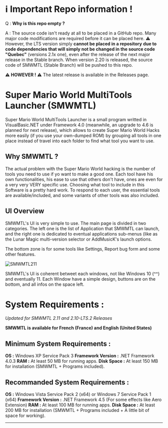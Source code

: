 # ℹ️ **Important Repo information !**
Q : **Why is this repo empty ?**

A : The source code isn't ready at all to be placed in a GitHub repo. Many major code modifications are required before it can be placed here.
:warning: However, the LTS version simply **cannot be placed in a repository** **due to code dependencies that will simply not be changed in the source code "Quebec"** (versions 2.1x one), even after the release of the next major release in the Stable branch. When version 2.20 is released, the source code of SMWMTL (Stable Branch) will be pushed to this repo.

⚠️ **HOWEVER !** ⚠️ The latest release is available in the Releases page.

# Super Mario World MultiTools Launcher (SMWMTL)
Super Mario World MultiTools Launcher is a small program writted in VisualBasic.NET under Framework 4.0 (meanwhile, an upgrade to 4.6 is planned for next release), which allows to create Super Mario World Hacks more easily (if you use your own-dumped ROM) by grouping all tools in one place instead of travel into each folder to find what tool you want to use.

## Why SMWMTL ?

The actual problem with the Super Mario World hacking is the number of tools you need to use if yo want to make a good one. Each tool have his own functionalities, his ease to use that others don't have, ones are even for a very very VERY specific use. Choosing what tool to include in this Software is a pretty hard work. To respond to each user, the essential tools are available/included, and some variants of other tools was also included.

## UI Overview

SMWMTL's UI is very simple to use. The main page is divided in two categories.
The left one is the list of Application that SMWMTL can launch, and the right one is dedicated to eventual applications sub-menus (like as the Lunar Magic multi-version selector or AddMusicK's launch options.

The bottom zone is for some tools like Settings, Report bug form and some other features.

![SMWMTL211](https://user-images.githubusercontent.com/54137141/125541753-6015d78a-61ea-4b9f-8eec-bcc4360c4a04.png)

SMWMTL's UI is coherent betweet each windows, not like Windows 10 (^^) and eventually 11. Each Window have a simple design, buttons are on the bottom, and all infos on the space left.

# System Requirements :
_Updated for SMWMTL 2.11 and 2.10-LTS.2 Releases_

**SMWMTL is available for French (France) and English (United States)**

## Minimum System Requirements :

**OS                :** Windows XP Service Pack 3
**Framework Version :** .NET Framework 4.0.3
**RAM               :** At least 50 MB for running apps.
**Disk Space        :** At least 150 MB for installation (SMWMTL + Programs included).

## Recommanded System Requirements :

**OS                :** Windows Vista Service Pack 2 (x64) or Windows 7 Service Pack 1 (x64)
**Framework Version :** .NET Framework 4.5 (For some effects like Aero Extension)
**RAM               :** At least 100 MB for running apps.
**Disk Space        :** At least 200 MB for installation (SMWMTL + Programs included + A little bit of space for working).

------------------------
